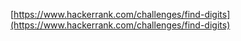 [https://www.hackerrank.com/challenges/find-digits](https://www.hackerrank.com/challenges/find-digits)
